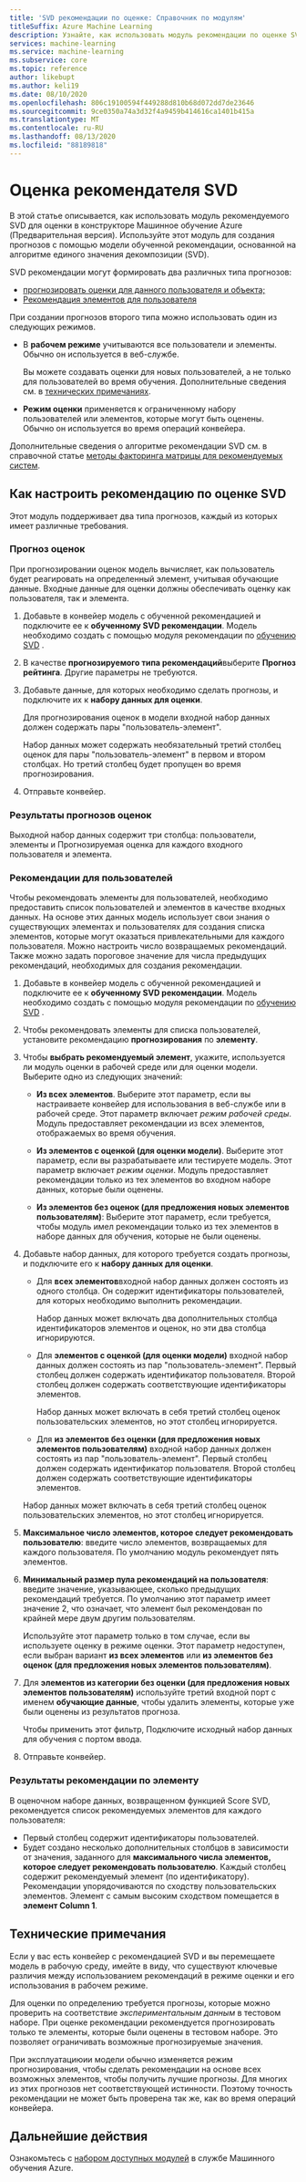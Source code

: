 ```yaml
---
title: 'SVD рекомендации по оценке: Справочник по модулям'
titleSuffix: Azure Machine Learning
description: Узнайте, как использовать модуль рекомендации по оценке SVD в Машинное обучение Azure, чтобы оценить прогнозы рекомендаций для набора данных.
services: machine-learning
ms.service: machine-learning
ms.subservice: core
ms.topic: reference
author: likebupt
ms.author: keli19
ms.date: 08/10/2020
ms.openlocfilehash: 806c19100594f449288d810b68d072dd7de23646
ms.sourcegitcommit: 9ce0350a74a3d32f4a9459b414616ca1401b415a
ms.translationtype: MT
ms.contentlocale: ru-RU
ms.lasthandoff: 08/13/2020
ms.locfileid: "88189818"
---
```

# <a name="score-svd-recommender"></a>Оценка рекомендателя SVD

В этой статье описывается, как использовать модуль рекомендуемого SVD для оценки в конструкторе Машинное обучение Azure (Предварительная версия). Используйте этот модуль для создания прогнозов с помощью модели обученной рекомендации, основанной на алгоритме единого значения декомпозиции (SVD).

SVD рекомендации могут формировать два различных типа прогнозов:

- [прогнозировать оценки для данного пользователя и объекта;](#prediction-of-ratings)
- [Рекомендация элементов для пользователя](#recommendations-for-users)

При создании прогнозов второго типа можно использовать один из следующих режимов.

- В **рабочем режиме** учитываются все пользователи и элементы. Обычно он используется в веб-службе.

  Вы можете создавать оценки для новых пользователей, а не только для пользователей во время обучения. Дополнительные сведения см. в [технических примечаниях](#technical-notes). 

- **Режим оценки** применяется к ограниченному набору пользователей или элементов, которые могут быть оценены. Обычно он используется во время операций конвейера.

Дополнительные сведения о алгоритме рекомендации SVD см. в справочной статье [методы факторинга матрицы для рекомендуемых систем](https://datajobs.com/data-science-repo/Recommender-Systems-[Netflix].pdf).

## <a name="how-to-configure-score-svd-recommender"></a>Как настроить рекомендацию по оценке SVD

Этот модуль поддерживает два типа прогнозов, каждый из которых имеет различные требования. 

###  <a name="prediction-of-ratings"></a>Прогноз оценок

При прогнозировании оценок модель вычисляет, как пользователь будет реагировать на определенный элемент, учитывая обучающие данные. Входные данные для оценки должны обеспечивать оценку как пользователя, так и элемента.

1. Добавьте в конвейер модель с обученной рекомендацией и подключите ее к **обученному SVD рекомендации**. Модель необходимо создать с помощью модуля рекомендации по [обучению SVD](train-SVD-recommender.md) .

2. В качестве **прогнозируемого типа рекомендаций**выберите **Прогноз рейтинга**. Другие параметры не требуются.

3. Добавьте данные, для которых необходимо сделать прогнозы, и подключите их к **набору данных для оценки**.

   Для прогнозирования оценок в модели входной набор данных должен содержать пары "пользователь-элемент".

   Набор данных может содержать необязательный третий столбец оценок для пары "пользователь-элемент" в первом и втором столбцах. Но третий столбец будет пропущен во время прогнозирования.

4. Отправьте конвейер.

### <a name="results-for-rating-predictions"></a>Результаты прогнозов оценок 

Выходной набор данных содержит три столбца: пользователи, элементы и Прогнозируемая оценка для каждого входного пользователя и элемента.

###  <a name="recommendations-for-users"></a>Рекомендации для пользователей 

Чтобы рекомендовать элементы для пользователей, необходимо предоставить список пользователей и элементов в качестве входных данных. На основе этих данных модель использует свои знания о существующих элементах и пользователях для создания списка элементов, которые могут оказаться привлекательными для каждого пользователя. Можно настроить число возвращаемых рекомендаций. Также можно задать пороговое значение для числа предыдущих рекомендаций, необходимых для создания рекомендации.

1. Добавьте в конвейер модель с обученной рекомендацией и подключите ее к **обученному SVD рекомендации**.  Модель необходимо создать с помощью модуля рекомендации по [обучению SVD](train-svd-recommender.md) .

2. Чтобы рекомендовать элементы для списка пользователей, установите рекомендацию **прогнозирования** по **элементу**.

3. Чтобы **выбрать рекомендуемый элемент**, укажите, используется ли модуль оценки в рабочей среде или для оценки модели. Выберите одно из следующих значений:

    - **Из всех элементов**. Выберите этот параметр, если вы настраиваете конвейер для использования в веб-службе или в рабочей среде.  Этот параметр включает *режим рабочей среды*. Модуль предоставляет рекомендации из всех элементов, отображаемых во время обучения.

    - **Из элементов с оценкой (для оценки модели)**. Выберите этот параметр, если вы разрабатываете или тестируете модель. Этот параметр включает *режим оценки*. Модуль предоставляет рекомендации только из тех элементов во входном наборе данных, которые были оценены.
    
    - **Из элементов без оценок (для предложения новых элементов пользователям)**: Выберите этот параметр, если требуется, чтобы модуль имел рекомендации только из тех элементов в наборе данных для обучения, которые не были оценены. 

4. Добавьте набор данных, для которого требуется создать прогнозы, и подключите его к **набору данных для оценки**.

    - Для **всех элементов**входной набор данных должен состоять из одного столбца. Он содержит идентификаторы пользователей, для которых необходимо выполнить рекомендации.

      Набор данных может включать два дополнительных столбца идентификаторов элементов и оценок, но эти два столбца игнорируются. 

    - Для **элементов с оценкой (для оценки модели)** входной набор данных должен состоять из пар "пользователь-элемент". Первый столбец должен содержать идентификатор пользователя. Второй столбец должен содержать соответствующие идентификаторы элементов.

      Набор данных может включать в себя третий столбец оценок пользовательских элементов, но этот столбец игнорируется.

    - Для **из элементов без оценки (для предложения новых элементов пользователям)** входной набор данных должен состоять из пар "пользователь-элемент". Первый столбец должен содержать идентификатор пользователя. Второй столбец должен содержать соответствующие идентификаторы элементов.

     Набор данных может включать в себя третий столбец оценок пользовательских элементов, но этот столбец игнорируется.

5. **Максимальное число элементов, которое следует рекомендовать пользователю**: введите число элементов, возвращаемых для каждого пользователя. По умолчанию модуль рекомендует пять элементов.

6. **Минимальный размер пула рекомендаций на пользователя**: введите значение, указывающее, сколько предыдущих рекомендаций требуется. По умолчанию этот параметр имеет значение 2, что означает, что элемент был рекомендован по крайней мере двум другим пользователям.

   Используйте этот параметр только в том случае, если вы используете оценку в режиме оценки. Этот параметр недоступен, если выбран вариант **из всех элементов** или **из элементов без оценок (для предложения новых элементов пользователям)**.

7.  Для **элементов из категории без оценки (для предложения новых элементов пользователям)** используйте третий входной порт с именем **обучающие данные**, чтобы удалить элементы, которые уже были оценены из результатов прогноза.

    Чтобы применить этот фильтр, Подключите исходный набор данных для обучения с портом ввода.

8. Отправьте конвейер.

### <a name="results-of-item-recommendation"></a>Результаты рекомендации по элементу

В оценочном наборе данных, возвращенном функцией Score SVD, рекомендуется список рекомендуемых элементов для каждого пользователя:

- Первый столбец содержит идентификаторы пользователей.
- Будет создано несколько дополнительных столбцов в зависимости от значения, заданного для **максимального числа элементов, которое следует рекомендовать пользователю**. Каждый столбец содержит рекомендуемый элемент (по идентификатору). Рекомендации упорядочиваются по сходству пользовательских элементов. Элемент с самым высоким сходством помещается в **элемент Column 1**.


##  <a name="technical-notes"></a>Технические примечания

Если у вас есть конвейер с рекомендацией SVD и вы перемещаете модель в рабочую среду, имейте в виду, что существуют ключевые различия между использованием рекомендаций в режиме оценки и его использования в рабочем режиме.

Для оценки по определению требуется прогнозы, которые можно проверить на соответствие *экспериментальным данным* в тестовом наборе. При оценке рекомендации рекомендуется прогнозировать только те элементы, которые были оценены в тестовом наборе. Это позволяет ограничивать возможные прогнозируемые значения.

При эксплуатациюии модели обычно изменяется режим прогнозирования, чтобы сделать рекомендации на основе всех возможных элементов, чтобы получить лучшие прогнозы. Для многих из этих прогнозов нет соответствующей истинности. Поэтому точность рекомендации не может быть проверена так же, как во время операций конвейера.


## <a name="next-steps"></a>Дальнейшие действия

Ознакомьтесь с [набором доступных модулей](module-reference.md) в службе Машинного обучения Azure. 
